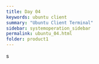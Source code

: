 ```yaml
---
title: Day 04
keywords: ubuntu client
summary: "Ubuntu Client Terminal"
sidebar: systemoperation_sidebar
permalink: ubuntu_04.html
folder: product1
---
```


s
